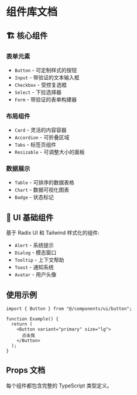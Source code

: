 # 组件库文档

## 🏗️ 核心组件

### 表单元素

- `Button` - 可定制样式的按钮
- `Input` - 带验证的文本输入框
- `Checkbox` - 受控复选框
- `Select` - 下拉选择器
- `Form` - 带验证的表单构建器

### 布局组件

- `Card` - 灵活的内容容器
- `Accordion` - 可折叠区域
- `Tabs` - 标签页组件
- `Resizable` - 可调整大小的面板

### 数据展示

- `Table` - 可排序的数据表格
- `Chart` - 数据可视化图表
- `Badge` - 状态标记

## 🎨 UI 基础组件

基于 Radix UI 和 Tailwind 样式化的组件:

- `Alert` - 系统提示
- `Dialog` - 模态窗口
- `Tooltip` - 上下文帮助
- `Toast` - 通知系统
- `Avatar` - 用户头像

## 使用示例

```tsx
import { Button } from "@/components/ui/button";

function Example() {
  return (
    <Button variant="primary" size="lg">
      点击我
    </Button>
  );
}
```

## Props 文档

每个组件都包含完整的 TypeScript 类型定义。
